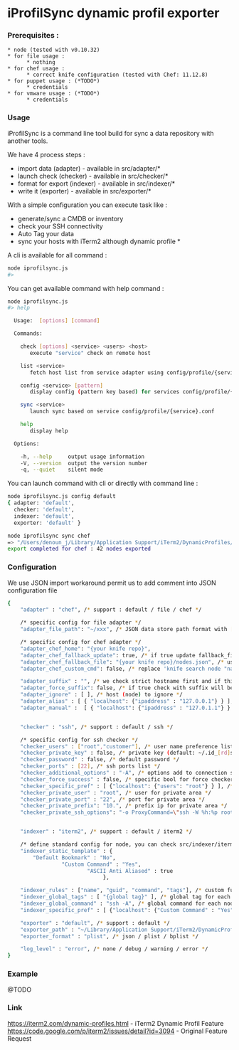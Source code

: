 iProfilSync dynamic profil exporter
===

### Prerequisites :

    * node (tested with v0.10.32)
    * for file usage :
          * nothing
    * for chef usage :
          * correct knife configuration (tested with Chef: 11.12.8)
    * for puppet usage : (*TODO*)
          * credentials
    * for vmware usage : (*TODO*)
          * credentials

### Usage

iProfilSync is a command line tool build for sync a data repository with another tools.

We have 4 process steps :

   * import data (adapter) - available in src/adapter/*
   * launch check (checker) - available in src/checker/*
   * format for export (indexer) - available in src/indexer/*
   * write it (exporter) - available in src/exporter/*

With a simple configuration you can execute task like :

   * generate/sync a CMDB or inventory
   * check your SSH connectivity
   * Auto Tag your data
   * sync your hosts with iTerm2 although dynamic profile *

A cli is available for all command :
```sh
node iprofilsync.js
#>
```

You can get available command with help command :
```sh
node iprofilsync.js
#> help

  Usage:  [options] [command]

  Commands:

    check [options] <service> <users> <host>
       execute "service" check on remote host

    list <service>
       fetch host list from service adapter using config/profile/{service}.conf

    config <service> [pattern]
       display config (pattern key based) for services config/profile/{service}.conf

    sync <service>
       launch sync based on service config/profile/{service}.conf

    help
       display help

  Options:

    -h, --help     output usage information
    -V, --version  output the version number
    -q, --quiet    silent mode
```

You can launch command with cli or directly with command line :
```sh
node iprofilsync.js config default
{ adapter: 'default',
  checker: 'default',
  indexer: 'default',
  exporter: 'default' }

node iprofilsync sync chef
=> "/Users/denoun_j/Library/Application Support/iTerm2/DynamicProfiles/chef.plist"
export completed for chef : 42 nodes exported
```

### Configuration

We use JSON import workaround permit us to add comment into JSON configuration file

```sh
{
    "adapter" : "chef", /* support : default / file / chef */

    /* specific config for file adapter */
    "adapter_file_path": "~/xxx", /* JSON data store path format with [{"host1":{"ipaddress":"127.0.0.1"}},{"host2":{"ipaddress":"127.0.0.1"}}] */

    /* specific config for chef adapter */
    "adapter_chef_home": "{your knife repo}",
    "adapter_chef_fallback_update": true, /* if true update fallback_file file if chef return one node or more */
    "adapter_chef_fallback_file": "{your knife repo}/nodes.json", /* use this file as source if knife cmd return 0 node */
    "adapter_chef_custom_cmd": false, /* replace 'knife search node "name:*" -a ipaddress --format json' by your cmd (you must be compliant with knife json output) */

    "adapter_suffix" : "", /* we check strict hostname first and if this fail we try to fallback on hostname+adapter_suffix (think to "dot" first) */
    "adapter_force_suffix": false, /* if true check with suffix will be more important than check without suffix */
    "adapter_ignore" : [ ], /* host (node) to ignore */
    "adapter_alias" : [ { "localhost": {"ipaddress" : "127.0.0.1"} } ], /* define a list of alias overwrite output */
    "adapter_manual" :  [ { "localhost": {"ipaddress" : "127.0.1.1"} } ], /* define a list of additional host */


    "checker" : "ssh", /* support : default / ssh */

    /* specific config for ssh checker */
    "checker_users" : ["root","customer"], /* user name preference list */
    "checker_private_key" : false, /* private key (default: ~/.id_[rd]sa) */
    "checker_password" : false, /* default password */
    "checker_ports" : [22], /* ssh ports list */
    "checker_additional_options" : "-A", /* options add to connection string for export */
    "checker_force_success" : false, /* specific bool for force checker to always validate entry */
    "checker_specific_pref" : [ {"localhost": {"users": "root"} } ], /* specif user for specific node */
    "checker_private_user" : "root", /* user for private area */
    "checker_private_port" : "22", /* port for private area */
    "checker_private_prefix": "10.", /* prefix ip for private area */
    "checker_private_ssh_options": "-o ProxyCommand=\"ssh -W %h:%p root@{proxy-server-for-internal}\"", /* proxy ssh command for internal */


    "indexer" : "iterm2", /* support : default / iterm2 */

    /* define standard config for node, you can check src/indexer/iterm2_model for available key */
    "indexer_static_template" : {
        "Default Bookmark" : "No",
                 "Custom Command" : "Yes",
                         "ASCII Anti Aliased" : true
                              },

    "indexer_rules" : ["name", "guid", "command", "tags"], /* custom function for enhanced nodes list */
    "indexer_global_tags" : [ "{global tag}" ], /* global tag for each node */
    "indexer_global_command" : "ssh -A", /* global command for each node */
    "indexer_specific_pref" : [ {"localhost": {"Custom Command" : "Yes"} } ], /* specify template preference for node name */

    "exporter" : "default", /* support : default */
    "exporter_path" : "~/Library/Application Support/iTerm2/DynamicProfiles/chef.plist", /* export path + filename */
    "exporter_format" : "plist", /* json / plist / bplist */

    "log_level" : "error", /* none / debug / warning / error */
}
```

### Example

@TODO


### Link
https://iterm2.com/dynamic-profiles.html - iTerm2 Dynamic Profil Feature
https://code.google.com/p/iterm2/issues/detail?id=3094 - Original Feature Request


